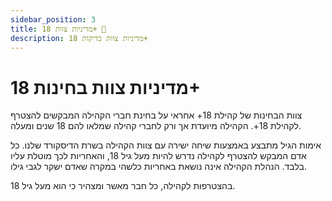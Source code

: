 ```yaml
---
sidebar_position: 3
title: מדיניות צוות 18+ 🔞
description: מדיניות צוות בדיקות 18+
---
```

# מדיניות צוות בחינות 18+ 
צוות הבחינות של קהילת 18+ אחראי על בחינת חברי הקהילה המבקשים להצטרף לקהילת 18+. 
הקהילה מיועדת אך ורק לחברי קהילה שמלאו להם 18 שנים ומעלה.

אימות הגיל מתבצע באמצעות שיחה ישירה עם צוות הקהילה בשרת הדיסקורד שלנו. כל אדם המבקש להצטרף לקהילה נדרש להיות מעל גיל 18, והאחריות לכך מוטלת עליו בלבד. הנהלת הקהילה אינה נושאת באחריות כלשהי במקרה שאדם ישקר לגבי גילו.

בהצטרפות לקהילה, כל חבר מאשר ומצהיר כי הוא מעל גיל 18.
